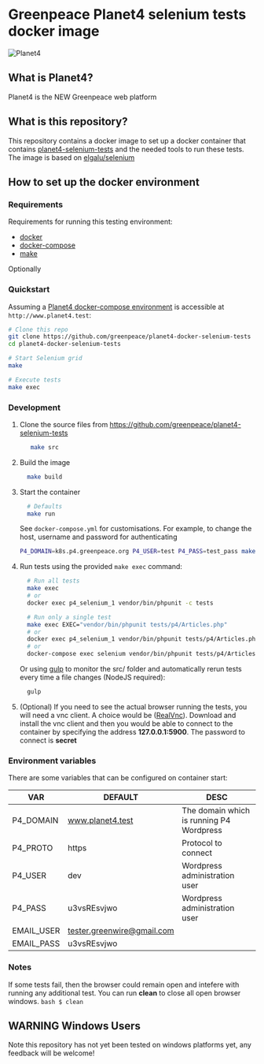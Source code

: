# Greenpeace Planet4 selenium tests docker image

![Planet4](https://cdn-images-1.medium.com/letterbox/300/36/50/50/1*XcutrEHk0HYv-spjnOej2w.png?source=logoAvatar-ec5f4e3b2e43---fded7925f62)

## What is Planet4?

Planet4 is the NEW Greenpeace web platform

## What is this repository?

This repository contains a docker image to set up a docker container that contains [planet4-selenium-tests](https://github.com/greenpeace/planet4-selenium-tests) and the needed tools to run these tests.
The image is based on [elgalu/selenium](https://github.com/elgalu/docker-selenium)

## How to set up the docker environment

### Requirements

Requirements for running this testing environment:

  * [docker](https://docs.docker.com/engine/installation/)
  * [docker-compose](https://docs.docker.com/engine/installation/)
  * [make](https://www.gnu.org/software/make/)

Optionally

### Quickstart
Assuming a [Planet4 docker-compose environment](https://github.com/greenpeace/planet4-docker-compose) is accessible at `http://www.planet4.test`:

```bash
# Clone this repo
git clone https://github.com/greenpeace/planet4-docker-selenium-tests
cd planet4-docker-selenium-tests

# Start Selenium grid
make

# Execute tests
make exec
```

### Development
1. Clone the source files from https://github.com/greenpeace/planet4-selenium-tests
   ```bash
      make src
    ```
1. Build the image
    ```bash
      make build
    ```
1. Start the container
    ```bash
      # Defaults
      make run
    ```
    See `docker-compose.yml` for customisations. For example, to change the host, username and password for authenticating
    ```bash
    P4_DOMAIN=k8s.p4.greenpeace.org P4_USER=test P4_PASS=test_pass make run
    ```
1. Run tests using the provided `make exec` command:
    ```bash
      # Run all tests
      make exec
      # or
      docker exec p4_selenium_1 vendor/bin/phpunit -c tests

      # Run only a single test
      make exec EXEC="vendor/bin/phpunit tests/p4/Articles.php"
      # or
      docker exec p4_selenium_1 vendor/bin/phpunit tests/p4/Articles.php
      # or
      docker-compose exec selenium vendor/bin/phpunit tests/p4/Articles.php

    ```
    Or using [gulp](https://gulpjs.com/) to monitor the src/ folder and automatically rerun tests every time a file changes (NodeJS required):
    ```bash
      gulp
    ```
1. (Optional) If you need to see the actual browser running the tests, you will need a vnc client.
 A choice would be ([RealVnc](https://www.realvnc.com/en/connect/download/vnc/)).
 Download and install the vnc client and then you would be able to connect to the container by specifying the address **127.0.0.1:5900**.
 The password to connect is **secret**

### Environment variables

There are some variables that can be configured on container start:

VAR        | DEFAULT                    | DESC
-----------|----------------------------|-----------------------------------------
P4_DOMAIN  | www.planet4.test           | The domain which is running P4 Wordpress
P4_PROTO   | https                      | Protocol to connect
P4_USER    | dev                        | Wordpress administration user
P4_PASS    | u3vsREsvjwo                | Wordpress administration user
EMAIL_USER | tester.greenwire@gmail.com |
EMAIL_PASS | u3vsREsvjwo                |

### Notes
If some tests fail, then the browser could remain open and intefere with running any additional test.
You can run **clean** to close all open browser windows.
    ```bash
      $ clean
    ```

## WARNING Windows Users

Note this repository has not yet been tested on windows platforms yet, any feedback will be welcome!
